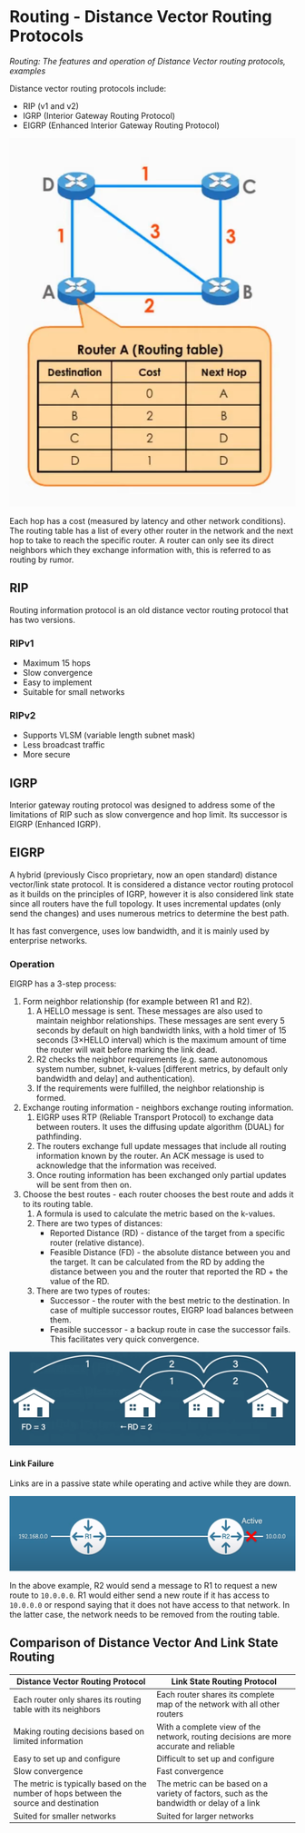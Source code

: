 # Routing - Distance Vector Routing Protocols

_Routing: The features and operation of Distance Vector routing protocols, examples_

Distance vector routing protocols include:
* RIP (v1 and v2)
* IGRP (Interior Gateway Routing Protocol)
* EIGRP (Enhanced Interior Gateway Routing Protocol)

![](./images/routing_distance_vector_routing_protocols/distance_vector.png )

Each hop has a cost (measured by latency and other network conditions). The routing table has a list of every other router in the network and the next hop to take to reach the specific router. A router can only see its direct neighbors which they exchange information with, this is referred to as routing by rumor.

## RIP

Routing information protocol is an old distance vector routing protocol that has two versions.

### RIPv1

* Maximum 15 hops
* Slow convergence
* Easy to implement
* Suitable for small networks

### RIPv2

* Supports VLSM (variable length subnet mask)
* Less broadcast traffic
* More secure

## IGRP

Interior gateway routing protocol was designed to address some of the limitations of RIP such as slow convergence and hop limit. Its successor is EIGRP (Enhanced IGRP).

## EIGRP

A hybrid (previously Cisco proprietary, now an open standard) distance vector/link state protocol. It is considered a distance vector routing protocol as it builds on the principles of IGRP, however it is also considered link state since all routers have the full topology. It uses incremental updates (only send the changes) and uses numerous metrics to determine the best path.

It has fast convergence, uses low bandwidth, and it is mainly used by enterprise networks.

### Operation

EIGRP has a 3-step process:
1. Form neighbor relationship (for example between R1 and R2).
   1. A HELLO message is sent. These messages are also used to maintain neighbor relationships. These messages are sent every 5 seconds by default on high bandwidth links, with a hold timer of 15 seconds (3×HELLO interval) which is the maximum amount of time the router will wait before marking the link dead.
   2. R2 checks the neighbor requirements (e.g. same autonomous system number, subnet, k-values [different metrics, by default only bandwidth and delay] and authentication).
   3. If the requirements were fulfilled, the neighbor relationship is formed.
2. Exchange routing information - neighbors exchange routing information.
   1. EIGRP uses RTP (Reliable Transport Protocol) to exchange data between routers. It uses the diffusing update algorithm (DUAL) for pathfinding.
   2. The routers exchange full update messages that include all routing information known by the router. An ACK message is used to acknowledge that the information was received.
   3. Once routing information has been exchanged only partial updates will be sent from then on.
3. Choose the best routes - each router chooses the best route and adds it to its routing table.
   1. A formula is used to calculate the metric based on the k-values.
   2. There are two types of distances:
      * Reported Distance (RD) - distance of the target from a specific router (relative distance).
      * Feasible Distance (FD) - the absolute distance between you and the target. It can be calculated from the RD by adding the distance between you and the router that reported the RD + the value of the RD.
   3. There are two types of routes:
      * Successor - the router with the best metric to the destination. In case of multiple successor routes, EIGRP load balances between them.
      * Feasible successor - a backup route in case the successor fails. This facilitates very quick convergence.

![](./images/routing_distance_vector_routing_protocols/feasible_vs_reported.png)

#### Link Failure

Links are in a passive state while operating and active while they are down.

![](./images/routing_distance_vector_routing_protocols/link_failure.png)

In the above example, R2 would send a message to R1 to request a new route to `10.0.0.0`. R1 would either send a new route if it has access to `10.0.0.0` or respond saying that it does not have access to that network. In the latter case, the network needs to be removed from the routing table.

## Comparison of Distance Vector And Link State Routing

| Distance Vector Routing Protocol                                                       | Link State Routing Protocol                                                               |
|----------------------------------------------------------------------------------------|-------------------------------------------------------------------------------------------|
| Each router only shares its routing table with its neighbors                           | Each router shares its complete map of the network with all other routers                 |
| Making routing decisions based on limited information                                  | With a complete view of the network, routing decisions are more accurate and reliable     |
| Easy to set up and configure                                                           | Difficult to set up and configure                                                         |
| Slow convergence                                                                       | Fast convergence                                                                          |
| The metric is typically based on the number of hops between the source and destination | The metric can be based on a variety of factors, such as the bandwidth or delay of a link |
| Suited for smaller networks                                                            | Suited for larger networks                                                                |
